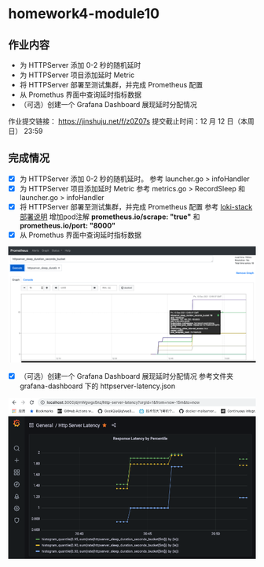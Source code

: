 # homework4-module10

## 作业内容

- 为 HTTPServer 添加 0-2 秒的随机延时
- 为 HTTPServer 项目添加延时 Metric
- 将 HTTPServer 部署至测试集群，并完成 Prometheus 配置
- 从 Promethus 界面中查询延时指标数据
- （可选）创建一个 Grafana Dashboard 展现延时分配情况

作业提交链接： <https://jinshuju.net/f/z0Z07s>
提交截止时间：12 月 12 日（本周日） 23:59

## 完成情况

- [x] 为 HTTPServer 添加 0-2 秒的随机延时。
   参考 launcher.go > infoHandler
- [x] 为 HTTPServer 项目添加延时 Metric
   参考 metrics.go > RecordSleep 和 launcher.go > infoHandler
- [x] 将 HTTPServer 部署至测试集群，并完成 Prometheus 配置
   参考 [loki-stack部署说明](Loki-Stack.md)
   增加pod注解 **prometheus.io/scrape: "true"** 和 **prometheus.io/port: "8000"**
- [x] 从 Promethus 界面中查询延时指标数据

![prometheus](prometheus.png)

- [x] （可选）创建一个 Grafana Dashboard 展现延时分配情况
   参考文件夹 grafana-dashboard 下的 httpserver-latency.json

![httpserver-dashboard](httpserver-dashboard.png)
